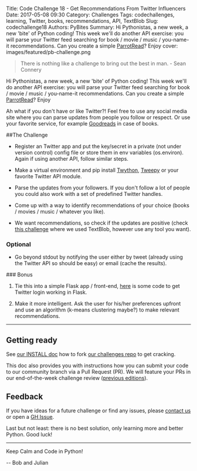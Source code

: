 Title: Code Challenge 18 - Get Recommendations From Twitter Influencers
Date: 2017-05-08 09:30
Category: Challenges
Tags: codechallenges, learning, Twitter, books, recommendations, API, TextBlob
Slug: codechallenge18
Authors: PyBites
Summary: Hi Pythonistas, a new week, a new 'bite' of Python coding! This week we'll do another API exercise: you will parse your Twitter feed searching for book / movie / music / you-name-it recommendations. Can you create a simple [ParrotRead](https://parrotread.com)? Enjoy
cover: images/featured/pb-challenge.png

> There is nothing like a challenge to bring out the best in man. - Sean Connery

Hi Pythonistas, a new week, a new 'bite' of Python coding! This week we'll do another API exercise: you will parse your Twitter feed searching for book / movie / music / you-name-it recommendations. Can you create a simple [ParrotRead](https://parrotread.com)? Enjoy

Ah what if you don't have or like Twitter?! Feel free to use any social media site where you can parse updates from people you follow or respect. Or use your favorite service, for example [Goodreads](https://www.goodreads.com/) in case of books.

##The Challenge

* Register an Twitter app and put the key/secret in a private (not under version control) config file or store them in env variables (os.environ). Again if using another API, follow similar steps.

* Make a virtual environment and pip install [Twython](https://twython.readthedocs.io/en/latest/), [Tweepy](http://www.tweepy.org/) or your favorite Twitter API module.

* Parse the updates from your followers. If you don't follow a lot of people you could also work with a set of predefined Twitter handles.

* Come up with a way to identify recommendations of your choice (books / movies / music / whatever you like).

* We want recommendations, so check if the updates are positive (check [this challenge](http://pybit.es/codechallenge07_review.html) where we used TextBlob, however use any tool you want).

### Optional

* Go beyond stdout by notifying the user either by tweet (already using the Twitter API so should be easy) or email (cache the results).

### Bonus

1. Tie this into a simple Flask app / front-end, [here](https://github.com/pybites/100DaysOfCode/tree/master/038) is some code to get Twitter login working in Flask.

2. Make it more intelligent. Ask the user for his/her preferences upfront and use an algorithm (k-means clustering maybe?) to make relevant recommendations.

---

## Getting ready

See [our INSTALL doc](https://github.com/pybites/challenges/blob/master/INSTALL.md) how to fork [our challenges repo](https://github.com/pybites/challenges) to get cracking. 

This doc also provides you with instructions how you can submit your code to our community branch via a Pull Request (PR). We will feature your PRs in our end-of-the-week challenge review ([previous editions](http://pybit.es/pages/challenges.html)).

## Feedback

If you have ideas for a future challenge or find any issues, please [contact us](http://pybit.es/pages/about.html) or open a [GH Issue](https://github.com/pybites/challenges/issues).

Last but not least: there is no best solution, only learning more and better Python. Good luck!

---

Keep Calm and Code in Python!

-- Bob and Julian
